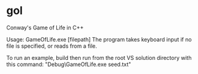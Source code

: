 # gol
Conway's Game of Life in C++

Usage: GameOfLife.exe [filepath]
The program takes keyboard input if no file is specified, or reads from a file.

To run an example, build then run from the root VS solution directory with this command: "Debug\GameOfLife.exe seed.txt"
